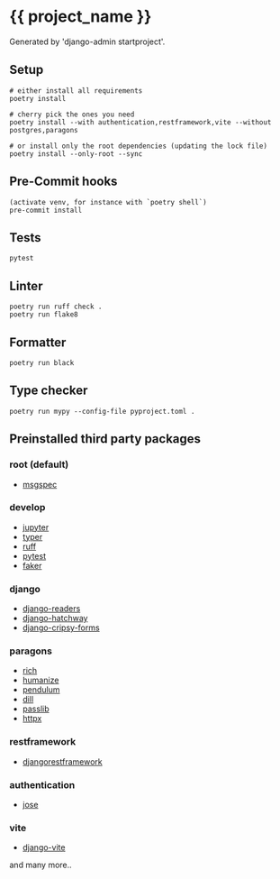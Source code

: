 # {{ project_name }}

Generated by 'django-admin startproject'.

## Setup

    # either install all requirements
    poetry install

    # cherry pick the ones you need
    poetry install --with authentication,restframework,vite --without postgres,paragons

    # or install only the root dependencies (updating the lock file)
    poetry install --only-root --sync

## Pre-Commit hooks

    (activate venv, for instance with `poetry shell`)
    pre-commit install

## Tests

    pytest

## Linter

    poetry run ruff check .
    poetry run flake8

## Formatter

    poetry run black

## Type checker
    
    poetry run mypy --config-file pyproject.toml .


## Preinstalled third party packages

### root (default)
- [msgspec](https://jcristharif.com/msgspec/)

### develop
- [jupyter](https://jupyter.org/)
- [typer](https://typer.tiangolo.com/)
- [ruff](https://github.com/charliermarsh/ruff)
- [pytest](https://docs.pytest.org/)
- [faker](https://faker.readthedocs.io/en/master/)

### django
- [django-readers](https://www.django-readers.org/)
- [django-hatchway](https://github.com/andrewgodwin/django-hatchway)
- [django-cripsy-forms](https://django-crispy-forms.readthedocs.io/)

### paragons
- [rich](https://github.com/Textualize/rich)
- [humanize](https://python-humanize.readthedocs.io/)
- [pendulum](https://pendulum.eustace.io/)
- [dill](https://github.com/uqfoundation/dill)
- [passlib](https://passlib.readthedocs.io/en/stable/)
- [httpx](https://www.python-httpx.org/)

### restframework
- [djangorestframework](https://www.django-rest-framework.org/)

### authentication
- [jose](https://github.com/mpdavis/python-jose)

### vite
- [django-vite](https://github.com/MrBin99/django-vite)

and many more..
